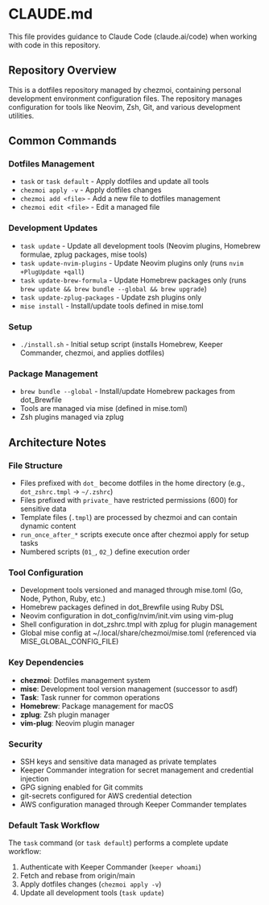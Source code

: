 # CLAUDE.md

This file provides guidance to Claude Code (claude.ai/code) when working with code in this repository.

## Repository Overview

This is a dotfiles repository managed by chezmoi, containing personal development environment configuration files. The repository manages configuration for tools like Neovim, Zsh, Git, and various development utilities.

## Common Commands

### Dotfiles Management
- `task` or `task default` - Apply dotfiles and update all tools
- `chezmoi apply -v` - Apply dotfiles changes
- `chezmoi add <file>` - Add a new file to dotfiles management
- `chezmoi edit <file>` - Edit a managed file

### Development Updates
- `task update` - Update all development tools (Neovim plugins, Homebrew formulae, zplug packages, mise tools)
- `task update-nvim-plugins` - Update Neovim plugins only (runs `nvim +PlugUpdate +qall`)
- `task update-brew-formula` - Update Homebrew packages only (runs `brew update && brew bundle --global && brew upgrade`)
- `task update-zplug-packages` - Update zsh plugins only
- `mise install` - Install/update tools defined in mise.toml

### Setup
- `./install.sh` - Initial setup script (installs Homebrew, Keeper Commander, chezmoi, and applies dotfiles)

### Package Management
- `brew bundle --global` - Install/update Homebrew packages from dot_Brewfile
- Tools are managed via mise (defined in mise.toml)
- Zsh plugins managed via zplug

## Architecture Notes

### File Structure
- Files prefixed with `dot_` become dotfiles in the home directory (e.g., `dot_zshrc.tmpl` → `~/.zshrc`)
- Files prefixed with `private_` have restricted permissions (600) for sensitive data
- Template files (`.tmpl`) are processed by chezmoi and can contain dynamic content
- `run_once_after_*` scripts execute once after chezmoi apply for setup tasks
- Numbered scripts (`01_`, `02_`) define execution order

### Tool Configuration
- Development tools versioned and managed through mise.toml (Go, Node, Python, Ruby, etc.)
- Homebrew packages defined in dot_Brewfile using Ruby DSL
- Neovim configuration in dot_config/nvim/init.vim using vim-plug
- Shell configuration in dot_zshrc.tmpl with zplug for plugin management
- Global mise config at ~/.local/share/chezmoi/mise.toml (referenced via MISE_GLOBAL_CONFIG_FILE)

### Key Dependencies
- **chezmoi**: Dotfiles management system
- **mise**: Development tool version management (successor to asdf)
- **Task**: Task runner for common operations
- **Homebrew**: Package management for macOS
- **zplug**: Zsh plugin manager
- **vim-plug**: Neovim plugin manager

### Security
- SSH keys and sensitive data managed as private templates
- Keeper Commander integration for secret management and credential injection
- GPG signing enabled for Git commits
- git-secrets configured for AWS credential detection
- AWS configuration managed through Keeper Commander templates

### Default Task Workflow
The `task` command (or `task default`) performs a complete update workflow:
1. Authenticate with Keeper Commander (`keeper whoami`)
2. Fetch and rebase from origin/main
3. Apply dotfiles changes (`chezmoi apply -v`)
4. Update all development tools (`task update`)